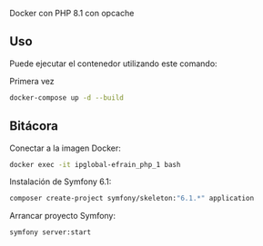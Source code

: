 Docker con PHP 8.1 con opcache

## Uso

Puede ejecutar el contenedor utilizando este comando:

Primera vez
```bash
docker-compose up -d --build
```



## Bitácora

Conectar a la imagen Docker:

```bash
docker exec -it ipglobal-efrain_php_1 bash
```

Instalación de Symfony 6.1:

```bash
composer create-project symfony/skeleton:"6.1.*" application
```
Arrancar proyecto Symfony:

```bash
symfony server:start
```